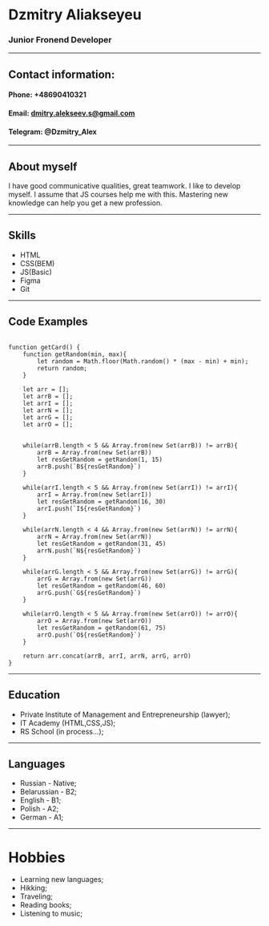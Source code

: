 # Dzmitry Aliakseyeu
### Junior Fronend Developer
***

## Contact information:
#### Phone: +48690410321
#### Email: dmitry.alekseev.s@gmail.com
#### Telegram: @Dzmitry_Alex
***

## About myself
I have good communicative qualities, great teamwork. I like to develop myself. I assume that JS courses help me with this. Mastering new knowledge can help you get a new profession.
***

## Skills
* HTML
* CSS(BEM)
* JS(Basic)
* Figma
* Git
***

## Code Examples

```

function getCard() {
    function getRandom(min, max){
        let random = Math.floor(Math.random() * (max - min) + min);
        return random;
    }
  
    let arr = [];
    let arrB = [];
    let arrI = [];
    let arrN = [];
    let arrG = [];
    let arrO = [];
 
  
    while(arrB.length < 5 && Array.from(new Set(arrB)) != arrB){
        arrB = Array.from(new Set(arrB))
        let resGetRandom = getRandom(1, 15)
        arrB.push(`B${resGetRandom}`)
    }
  
    while(arrI.length < 5 && Array.from(new Set(arrI)) != arrI){
        arrI = Array.from(new Set(arrI))
        let resGetRandom = getRandom(16, 30)
        arrI.push(`I${resGetRandom}`)
    }
  
    while(arrN.length < 4 && Array.from(new Set(arrN)) != arrN){
        arrN = Array.from(new Set(arrN))
        let resGetRandom = getRandom(31, 45)
        arrN.push(`N${resGetRandom}`)
    }
  
    while(arrG.length < 5 && Array.from(new Set(arrG)) != arrG){
        arrG = Array.from(new Set(arrG))
        let resGetRandom = getRandom(46, 60)
        arrG.push(`G${resGetRandom}`)
    }
  
    while(arrO.length < 5 && Array.from(new Set(arrO)) != arrO){
        arrO = Array.from(new Set(arrO))
        let resGetRandom = getRandom(61, 75)
        arrO.push(`O${resGetRandom}`)
    }

    return arr.concat(arrB, arrI, arrN, arrG, arrO)
}

```
***

## Education
* Private Institute of Management and Entrepreneurship (lawyer);
* IT Academy (HTML,CSS,JS);
* RS School (in process...);
***

## Languages
* Russian - Native;
* Belarussian - B2;
* English - B1;
* Polish - A2;
* German - A1;
***

# Hobbies
* Learning new languages;
* Hikking;
* Traveling;
* Reading books;
* Listening to music;